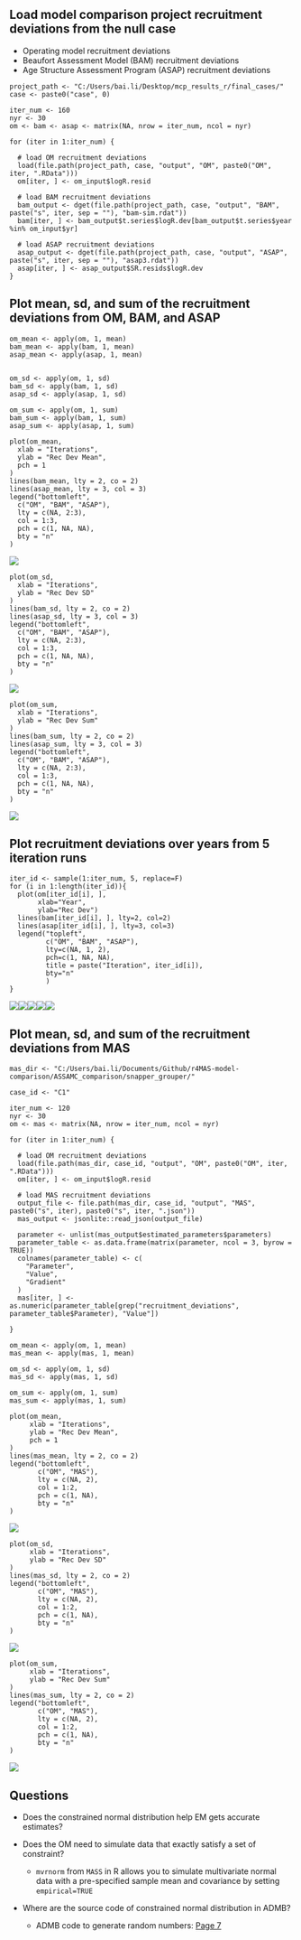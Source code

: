 ## Load model comparison project recruitment deviations from the null case

-   Operating model recruitment deviations
-   Beaufort Assessment Model (BAM) recruitment deviations
-   Age Structure Assessment Program (ASAP) recruitment deviations

<!-- -->

    project_path <- "C:/Users/bai.li/Desktop/mcp_results_r/final_cases/"
    case <- paste0("case", 0)

    iter_num <- 160
    nyr <- 30
    om <- bam <- asap <- matrix(NA, nrow = iter_num, ncol = nyr)

    for (iter in 1:iter_num) {

      # load OM recruitment deviations
      load(file.path(project_path, case, "output", "OM", paste0("OM", iter, ".RData")))
      om[iter, ] <- om_input$logR.resid

      # load BAM recruitment deviations
      bam_output <- dget(file.path(project_path, case, "output", "BAM", paste("s", iter, sep = ""), "bam-sim.rdat"))
      bam[iter, ] <- bam_output$t.series$logR.dev[bam_output$t.series$year %in% om_input$yr]

      # load ASAP recruitment deviations
      asap_output <- dget(file.path(project_path, case, "output", "ASAP", paste("s", iter, sep = ""), "asap3.rdat"))
      asap[iter, ] <- asap_output$SR.resids$logR.dev
    }

## Plot mean, sd, and sum of the recruitment deviations from OM, BAM, and ASAP

    om_mean <- apply(om, 1, mean)
    bam_mean <- apply(bam, 1, mean)
    asap_mean <- apply(asap, 1, mean)


    om_sd <- apply(om, 1, sd)
    bam_sd <- apply(bam, 1, sd)
    asap_sd <- apply(asap, 1, sd)

    om_sum <- apply(om, 1, sum)
    bam_sum <- apply(bam, 1, sum)
    asap_sum <- apply(asap, 1, sum)

    plot(om_mean,
      xlab = "Iterations",
      ylab = "Rec Dev Mean",
      pch = 1
    )
    lines(bam_mean, lty = 2, co = 2)
    lines(asap_mean, lty = 3, col = 3)
    legend("bottomleft",
      c("OM", "BAM", "ASAP"),
      lty = c(NA, 2:3),
      col = 1:3,
      pch = c(1, NA, NA),
      bty = "n"
    )

![](recdev_check_files/figure-markdown_strict/recdev_summary-1.png)

    plot(om_sd,
      xlab = "Iterations",
      ylab = "Rec Dev SD"
    )
    lines(bam_sd, lty = 2, co = 2)
    lines(asap_sd, lty = 3, col = 3)
    legend("bottomleft",
      c("OM", "BAM", "ASAP"),
      lty = c(NA, 2:3),
      col = 1:3,
      pch = c(1, NA, NA),
      bty = "n"
    )

![](recdev_check_files/figure-markdown_strict/recdev_summary-2.png)

    plot(om_sum,
      xlab = "Iterations",
      ylab = "Rec Dev Sum"
    )
    lines(bam_sum, lty = 2, co = 2)
    lines(asap_sum, lty = 3, col = 3)
    legend("bottomleft",
      c("OM", "BAM", "ASAP"),
      lty = c(NA, 2:3),
      col = 1:3,
      pch = c(1, NA, NA),
      bty = "n"
    )

![](recdev_check_files/figure-markdown_strict/recdev_summary-3.png)

## Plot recruitment deviations over years from 5 iteration runs

    iter_id <- sample(1:iter_num, 5, replace=F)
    for (i in 1:length(iter_id)){
      plot(om[iter_id[i], ], 
           xlab="Year",
           ylab="Rec Dev")
      lines(bam[iter_id[i], ], lty=2, col=2)
      lines(asap[iter_id[i], ], lty=3, col=3)
      legend("topleft", 
             c("OM", "BAM", "ASAP"),
             lty=c(NA, 1, 2),
             pch=c(1, NA, NA),
             title = paste("Iteration", iter_id[i]), 
             bty="n"
             )
    }

![](recdev_check_files/figure-markdown_strict/annual_recdev-1.png)![](recdev_check_files/figure-markdown_strict/annual_recdev-2.png)![](recdev_check_files/figure-markdown_strict/annual_recdev-3.png)![](recdev_check_files/figure-markdown_strict/annual_recdev-4.png)![](recdev_check_files/figure-markdown_strict/annual_recdev-5.png)

## Plot mean, sd, and sum of the recruitment deviations from MAS

    mas_dir <- "C:/Users/bai.li/Documents/Github/r4MAS-model-comparison/ASSAMC_comparison/snapper_grouper/"

    case_id <- "C1"

    iter_num <- 120
    nyr <- 30
    om <- mas <- matrix(NA, nrow = iter_num, ncol = nyr)

    for (iter in 1:iter_num) {
      
      # load OM recruitment deviations
      load(file.path(mas_dir, case_id, "output", "OM", paste0("OM", iter, ".RData")))
      om[iter, ] <- om_input$logR.resid
      
      # load MAS recruitment deviations
      output_file <- file.path(mas_dir, case_id, "output", "MAS", paste0("s", iter), paste0("s", iter, ".json"))
      mas_output <- jsonlite::read_json(output_file)
      
      parameter <- unlist(mas_output$estimated_parameters$parameters)
      parameter_table <- as.data.frame(matrix(parameter, ncol = 3, byrow = TRUE))
      colnames(parameter_table) <- c(
        "Parameter",
        "Value",
        "Gradient"
      )
      mas[iter, ] <- as.numeric(parameter_table[grep("recruitment_deviations", parameter_table$Parameter), "Value"])
      
    }

    om_mean <- apply(om, 1, mean)
    mas_mean <- apply(mas, 1, mean)

    om_sd <- apply(om, 1, sd)
    mas_sd <- apply(mas, 1, sd)

    om_sum <- apply(om, 1, sum)
    mas_sum <- apply(mas, 1, sum)

    plot(om_mean,
         xlab = "Iterations",
         ylab = "Rec Dev Mean",
         pch = 1
    )
    lines(mas_mean, lty = 2, co = 2)
    legend("bottomleft",
           c("OM", "MAS"),
           lty = c(NA, 2),
           col = 1:2,
           pch = c(1, NA),
           bty = "n"
    )

![](recdev_check_files/figure-markdown_strict/mas_recdev-1.png)

    plot(om_sd,
         xlab = "Iterations",
         ylab = "Rec Dev SD"
    )
    lines(mas_sd, lty = 2, co = 2)
    legend("bottomleft",
           c("OM", "MAS"),
           lty = c(NA, 2),
           col = 1:2,
           pch = c(1, NA),
           bty = "n"
    )

![](recdev_check_files/figure-markdown_strict/mas_recdev-2.png)

    plot(om_sum,
         xlab = "Iterations",
         ylab = "Rec Dev Sum"
    )
    lines(mas_sum, lty = 2, co = 2)
    legend("bottomleft",
           c("OM", "MAS"),
           lty = c(NA, 2),
           col = 1:2,
           pch = c(1, NA),
           bty = "n"
    )

![](recdev_check_files/figure-markdown_strict/mas_recdev-3.png)

## Questions

-   Does the constrained normal distribution help EM gets accurate
    estimates?

-   Does the OM need to simulate data that exactly satisfy a set of
    constraint?

    -   `mvrnorm` from `MASS` in R allows you to simulate multivariate
        normal data with a pre-specified sample mean and covariance by
        setting `empirical=TRUE`

-   Where are the source code of constrained normal distribution in
    ADMB?

    -   ADMB code to generate random numbers: [Page
        7](https://www.admb-project.org/courses/previous/july-2009/DataInOut.pdf)
